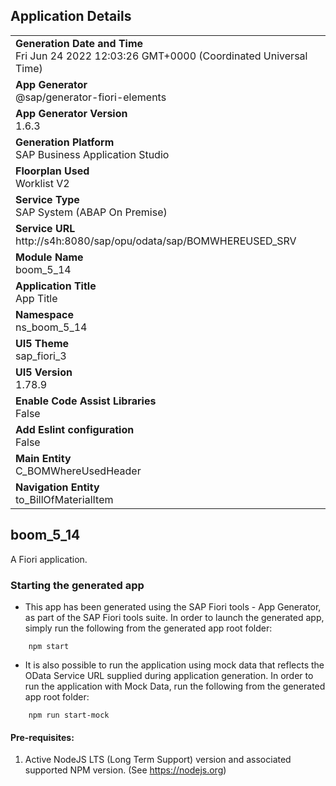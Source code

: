 ## Application Details
|               |
| ------------- |
|**Generation Date and Time**<br>Fri Jun 24 2022 12:03:26 GMT+0000 (Coordinated Universal Time)|
|**App Generator**<br>@sap/generator-fiori-elements|
|**App Generator Version**<br>1.6.3|
|**Generation Platform**<br>SAP Business Application Studio|
|**Floorplan Used**<br>Worklist V2|
|**Service Type**<br>SAP System (ABAP On Premise)|
|**Service URL**<br>http://s4h:8080/sap/opu/odata/sap/BOMWHEREUSED_SRV
|**Module Name**<br>boom_5_14|
|**Application Title**<br>App Title|
|**Namespace**<br>ns_boom_5_14|
|**UI5 Theme**<br>sap_fiori_3|
|**UI5 Version**<br>1.78.9|
|**Enable Code Assist Libraries**<br>False|
|**Add Eslint configuration**<br>False|
|**Main Entity**<br>C_BOMWhereUsedHeader|
|**Navigation Entity**<br>to_BillOfMaterialItem|

## boom_5_14

A Fiori application.

### Starting the generated app

-   This app has been generated using the SAP Fiori tools - App Generator, as part of the SAP Fiori tools suite.  In order to launch the generated app, simply run the following from the generated app root folder:

```
    npm start
```

- It is also possible to run the application using mock data that reflects the OData Service URL supplied during application generation.  In order to run the application with Mock Data, run the following from the generated app root folder:

```
    npm run start-mock
```

#### Pre-requisites:

1. Active NodeJS LTS (Long Term Support) version and associated supported NPM version.  (See https://nodejs.org)


